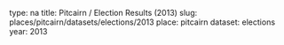 type: na
title: Pitcairn / Election Results (2013)
slug: places/pitcairn/datasets/elections/2013
place: pitcairn
dataset: elections
year: 2013
